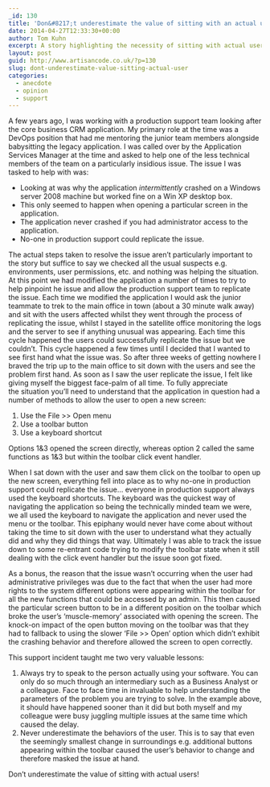 ```yaml
---
_id: 130
title: 'Don&#8217;t underestimate the value of sitting with an actual user.'
date: 2014-04-27T12:33:30+00:00
author: Tom Kuhn
excerpt: A story highlighting the necessity of sitting with actual users of the application to help determine and fix problems.
layout: post
guid: http://www.artisancode.co.uk/?p=130
slug: dont-underestimate-value-sitting-actual-user
categories:
  - anecdote
  - opinion
  - support
---
```

A few years ago, I was working with a production support team looking after the core business CRM application. My primary role at the time was a DevOps position that had me mentoring the junior team members alongside babysitting the legacy application. I was called over by the Application Services Manager at the time and asked to help one of the less technical members of the team on a particularly insidious issue. The issue I was tasked to help with was:

  * Looking at was why the application _intermittently_ crashed on a Windows server 2008 machine but worked fine on a Win XP desktop box.
  * This only seemed to happen when opening a particular screen in the application.
  * The application never crashed if you had administrator access to the application.
  * No-one in production support could replicate the issue.

The actual steps taken to resolve the issue aren&#8217;t particularly important to the story but suffice to say we checked all the usual suspects e.g. environments, user permissions, etc. and nothing was helping the situation. At this point we had modified the application a number of times to try to help pinpoint he issue and allow the production support team to replicate the issue. Each time we modified the application I would ask the junior teammate to trek to the main office in town (about a 30 minute walk away) and sit with the users affected whilst they went through the process of replicating the issue, whilst I stayed in the satellite office monitoring the logs and the server to see if anything unusual was appearing. Each time this cycle happened the users could successfully replicate the issue but we couldn&#8217;t. This cycle happened a few times until I decided that I wanted to see first hand what the issue was. So after three weeks of getting nowhere I braved the trip up to the main office to sit down with the users and see the problem first hand. As soon as I saw the user replicate the issue, I felt like giving myself the biggest face-palm of all time. To fully appreciate the situation you&#8217;ll need to understand that the application in question had a number of methods to allow the user to open a new screen:

  1. Use the File >> Open menu
  2. Use a toolbar button
  3. Use a keyboard shortcut

Options 1&3 opened the screen directly, whereas option 2 called the same functions as 1&3 but within the toolbar click event handler.

When I sat down with the user and saw them click on the toolbar to open up the new screen, everything fell into place as to why no-one in production support could replicate the issue&#8230; everyone in production support always used the keyboard shortcuts. The keyboard was the quickest way of navigating the application so being the technically minded team we were, we all used the keyboard to navigate the application and never used the menu or the toolbar. This epiphany would never have come about without taking the time to sit down with the user to understand what they actually did and why they did things that way. Ultimately I was able to track the issue down to some re-entrant code trying to modify the toolbar state when it still dealing with the click event handler but the issue soon got fixed.

As a bonus, the reason that the issue wasn&#8217;t occurring when the user had administrative privileges was due to the fact that when the user had more rights to the system different options were appearing within the toolbar for all the new functions that could be accessed by an admin. This then caused the particular screen button to be in a different position on the toolbar which broke the user&#8217;s &#8216;muscle-memory&#8217; associated with opening the screen. The knock-on impact of the open button moving on the toolbar was that they had to fallback to using the slower &#8216;File >> Open&#8217; option which didn&#8217;t exhibit the crashing behavior and therefore allowed the screen to open correctly.

This support incident taught me two very valuable lessons:

  1. Always try to speak to the person actually using your software. You can only do so much through an intermediary such as a Business Analyst or a colleague. Face to face time in invaluable to help understanding the parameters of the problem you are trying to solve. In the example above, it should have happened sooner than it did but both myself and my colleague were busy juggling multiple issues at the same time which caused the delay.
  2. Never underestimate the behaviors of the user. This is to say that even the seemingly smallest change in surroundings e.g. additional buttons appearing within the toolbar caused the user&#8217;s behavior to change and therefore masked the issue at hand.

Don&#8217;t underestimate the value of sitting with actual users!
